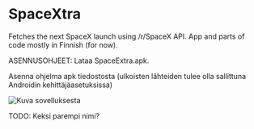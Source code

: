 # SpaceXtra

Fetches the next SpaceX launch using /r/SpaceX API. App and parts of code mostly in Finnish (for now).

ASENNUSOHJEET:
Lataa SpaceExtra.apk.

Asenna ohjelma apk tiedostosta (ulkoisten lähteiden tulee olla sallittuna Androidin kehittäjäasetuksissa)

![Kuva sovelluksesta](http://users.jyu.fi/~viukjony/bea3fb80-a174-43e4-b5f9-3513b2c01224.jpg)

TODO: Keksi parempi nimi?
